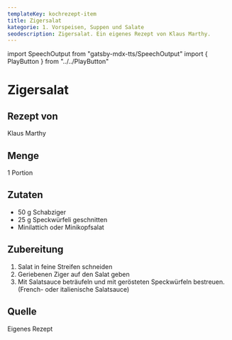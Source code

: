 ```yaml
---
templateKey: kochrezept-item
title: Zigersalat
kategorie: 1. Vorspeisen, Suppen und Salate
seodescription: Zigersalat. Ein eigenes Rezept von Klaus Marthy.
---
```

import SpeechOutput from "gatsby-mdx-tts/SpeechOutput"
import { PlayButton } from "../../PlayButton"

<SpeechOutput id="kochrezept-klaus-marthy-zigersalat" customPlayButton={PlayButton}>

# Zigersalat

## Rezept von

Klaus Marthy

## Menge

1 Portion


## Zutaten

* 50 g Schabziger
* 25 g Speckwürfeli geschnitten 
* Minilattich oder Minikopfsalat

## Zubereitung

1. Salat in feine Streifen schneiden  
2. Geriebenen Ziger auf den Salat geben 
3. Mit Salatsauce beträufeln und mit gerösteten Speckwürfeln bestreuen. 
(French- oder italienische Salatsauce) 

## Quelle

Eigenes Rezept
</SpeechOutput>